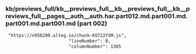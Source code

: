 ### kb/previews_full/kb__previews_full__kb__previews_full__kb__previews_full__pages__auth__auth.har.part012.md.part001.md.part001.md.part001.md (part 002)

```md
 "https://n958200.alteg.io/chunk-KO722YSM.js",
                        "lineNumber": 0,
                        "columnNumber": 1365
```

```
